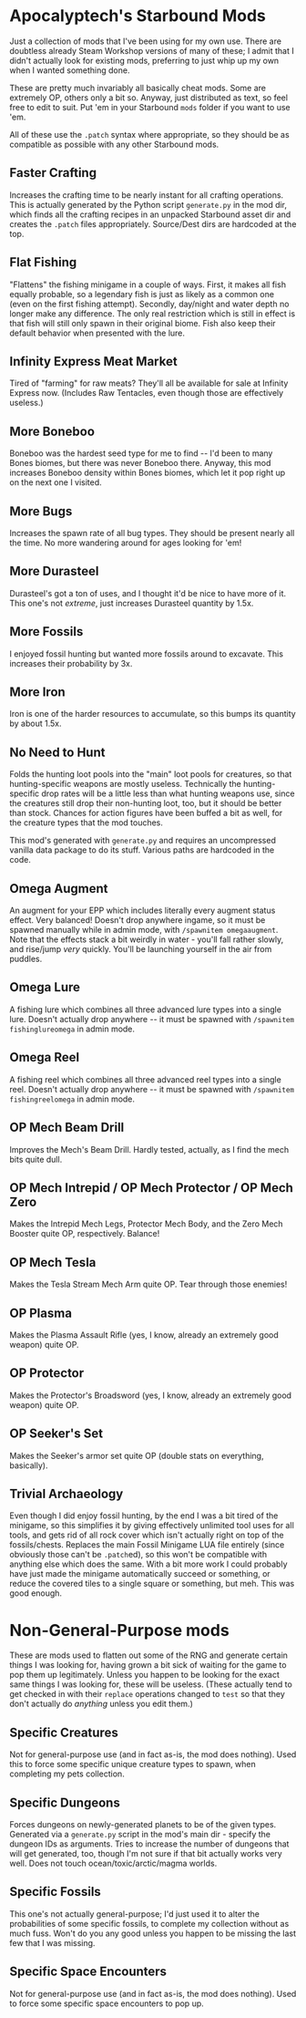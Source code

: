 # Apocalyptech's Starbound Mods

Just a collection of mods that I've been using for my own use.  There are
doubtless already Steam Workshop versions of many of these; I admit that
I didn't actually look for existing mods, preferring to just whip up my
own when I wanted something done.

These are pretty much invariably all basically cheat mods.  Some are
extremely OP, others only a bit so.  Anyway, just distributed as text,
so feel free to edit to suit.  Put 'em in your Starbound `mods` folder
if you want to use 'em.

All of these use the `.patch` syntax where appropriate, so they should be
as compatible as possible with any other Starbound mods.

## Faster Crafting

Increases the crafting time to be nearly instant for all crafting operations.
This is actually generated by the Python script `generate.py` in the mod
dir, which finds all the crafting recipes in an unpacked Starbound asset dir
and creates the `.patch` files appropriately.  Source/Dest dirs are hardcoded
at the top.

## Flat Fishing

"Flattens" the fishing minigame in a couple of ways.  First, it makes all
fish equally probable, so a legendary fish is just as likely as a common
one (even on the first fishing attempt).  Secondly, day/night and water
depth no longer make any difference.  The only real restriction which is
still in effect is that fish will still only spawn in their original
biome.  Fish also keep their default behavior when presented with the
lure.

## Infinity Express Meat Market

Tired of "farming" for raw meats?  They'll all be available for sale at
Infinity Express now.  (Includes Raw Tentacles, even though those are
effectively useless.)

## More Boneboo

Boneboo was the hardest seed type for me to find -- I'd been to many Bones
biomes, but there was never Boneboo there.  Anyway, this mod increases
Boneboo density within Bones biomes, which let it pop right up on the next
one I visited.

## More Bugs

Increases the spawn rate of all bug types.  They should be present nearly
all the time.  No more wandering around for ages looking for 'em!

## More Durasteel

Durasteel's got a ton of uses, and I thought it'd be nice to have more of
it.  This one's not *extreme*, just increases Durasteel quantity by 1.5x.

## More Fossils

I enjoyed fossil hunting but wanted more fossils around to excavate.  This
increases their probability by 3x.

## More Iron

Iron is one of the harder resources to accumulate, so this bumps its quantity
by about 1.5x.

## No Need to Hunt

Folds the hunting loot pools into the "main" loot pools for creatures, so that
hunting-specific weapons are mostly useless.  Technically the hunting-specific
drop rates will be a little less than what hunting weapons use, since the
creatures still drop their non-hunting loot, too, but it should be better than
stock.  Chances for action figures have been buffed a bit as well, for the
creature types that the mod touches.

This mod's generated with `generate.py` and requires an uncompressed vanilla
data package to do its stuff.  Various paths are hardcoded in the code.

## Omega Augment

An augment for your EPP which includes literally every augment status effect.
Very balanced!  Doesn't drop anywhere ingame, so it must be spawned manually
while in admin mode, with `/spawnitem omegaaugment`.  Note that the effects
stack a bit weirdly in water - you'll fall rather slowly, and rise/jump
*very* quickly.  You'll be launching yourself in the air from puddles.

## Omega Lure

A fishing lure which combines all three advanced lure types into a single
lure.  Doesn't actually drop anywhere -- it must be spawned with
`/spawnitem fishinglureomega` in admin mode.

## Omega Reel

A fishing reel which combines all three advanced reel types into a single
reel.  Doesn't actually drop anywhere -- it must be spawned with
`/spawnitem fishingreelomega` in admin mode.

## OP Mech Beam Drill

Improves the Mech's Beam Drill.  Hardly tested, actually, as I find the mech
bits quite dull.

## OP Mech Intrepid / OP Mech Protector / OP Mech Zero

Makes the Intrepid Mech Legs, Protector Mech Body, and the Zero Mech Booster
quite OP, respectively.  Balance!

## OP Mech Tesla

Makes the Tesla Stream Mech Arm quite OP.  Tear through those enemies!

## OP Plasma

Makes the Plasma Assault Rifle (yes, I know, already an extremely good
weapon) quite OP.

## OP Protector

Makes the Protector's Broadsword (yes, I know, already an extremely good
weapon) quite OP.

## OP Seeker's Set

Makes the Seeker's armor set quite OP (double stats on everything, basically).

## Trivial Archaeology

Even though I did enjoy fossil hunting, by the end I was a bit tired of the
minigame, so this simplifies it by giving effectively unlimited tool uses for
all tools, and gets rid of all rock cover which isn't actually right on top
of the fossils/chests.  Replaces the main Fossil Minigame LUA file
entirely (since obviously those can't be `.patch`ed), so this won't be
compatible with anything else which does the same.  With a bit more work I
could probably have just made the minigame automatically succeed or something,
or reduce the covered tiles to a single square or something, but meh.  This
was good enough.

# Non-General-Purpose mods

These are mods used to flatten out some of the RNG and generate certain things
I was looking for, having grown a bit sick of waiting for the game to pop them
up legitimately.  Unless you happen to be looking for the exact same things I
was looking for, these will be useless.  (These actually tend to get checked in
with their `replace` operations changed to `test` so that they don't actually
do *anything* unless you edit them.)

## Specific Creatures

Not for general-purpose use (and in fact as-is, the mod does nothing).  Used
this to force some specific unique creature types to spawn, when completing
my pets collection.

## Specific Dungeons

Forces dungeons on newly-generated planets to be of the given types.  Generated
via a `generate.py` script in the mod's main dir - specify the dungeon IDs as
arguments.  Tries to increase the number of dungeons that will get generated,
too, though I'm not sure if that bit actually works very well.  Does not touch
ocean/toxic/arctic/magma worlds.

## Specific Fossils

This one's not actually general-purpose; I'd just used it to alter the
probabilities of some specific fossils, to complete my collection without
as much fuss.  Won't do you any good unless you happen to be missing the
last few that I was missing.

## Specific Space Encounters

Not for general-purpose use (and in fact as-is, the mod does nothing).  Used
to force some specific space encounters to pop up.
